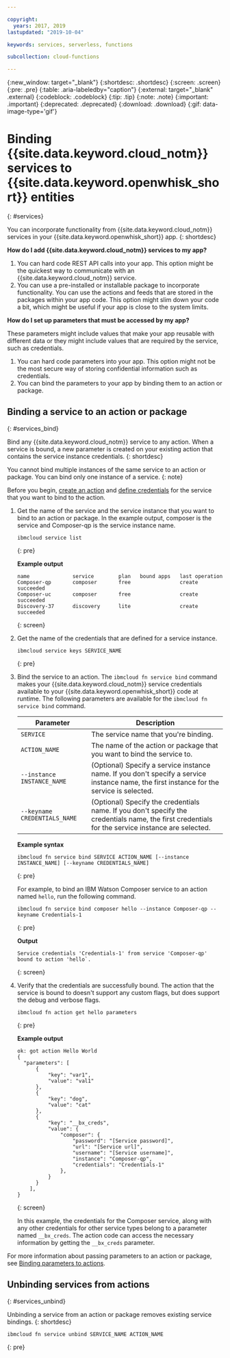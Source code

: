 ```yaml
---

copyright:
  years: 2017, 2019
lastupdated: "2019-10-04"

keywords: services, serverless, functions

subcollection: cloud-functions

---
```


{:new_window: target="_blank"}
{:shortdesc: .shortdesc}
{:screen: .screen}
{:pre: .pre}
{:table: .aria-labeledby="caption"}
{:external: target="_blank" .external}
{:codeblock: .codeblock}
{:tip: .tip}
{:note: .note}
{:important: .important}
{:deprecated: .deprecated}
{:download: .download}
{:gif: data-image-type='gif'}

# Binding {{site.data.keyword.cloud_notm}} services to {{site.data.keyword.openwhisk_short}} entities
{: #services}

You can incorporate functionality from {{site.data.keyword.cloud_notm}} services in your {{site.data.keyword.openwhisk_short}} app.
{: shortdesc}

**How do I add {{site.data.keyword.cloud_notm}} services to my app?**

1. You can hard code REST API calls into your app. This option might be the quickest way to communicate with an {{site.data.keyword.cloud_notm}} service.
2. You can use a pre-installed or installable package to incorporate functionality. You can use the actions and feeds that are stored in the packages within your app code. This option might slim down your code a bit, which might be useful if your app is close to the system limits.

**How do I set up parameters that must be accessed by my app?**

These parameters might include values that make your app reusable with different data or they might include values that are required by the service, such as credentials.

1. You can hard code parameters into your app. This option might not be the most secure way of storing confidential information such as credentials.
2. You can bind the parameters to your app by binding them to an action or package.


## Binding a service to an action or package
{: #services_bind}

Bind any {{site.data.keyword.cloud_notm}} service to any action. When a service is bound, a new parameter is created on your existing action that contains the service instance credentials.
{: shortdesc}

You cannot bind multiple instances of the same service to an action or package. You can bind only one instance of a service.
{: note}

Before you begin, [create an action](/docs/openwhisk?topic=cloud-functions-actions) and [define credentials](/docs/resources?topic=resources-externalapp#externalapp) for the service that you want to bind to the action.

1. Get the name of the service and the service instance that you want to bind to an action or package. In the example output, composer is the service and Composer-qp is the service instance name.

   ```
   ibmcloud service list
   ```
   {: pre}

   **Example output**

   ```
   name              service        plan   bound apps   last operation
   Composer-qp       composer       free                create succeeded
   Composer-uc       composer       free                create succeeded
   Discovery-37      discovery      lite                create succeeded
   ```
   {: screen}

2. Get the name of the credentials that are defined for a service instance.

   ```
   ibmcloud service keys SERVICE_NAME
   ```
   {: pre}

3. Bind the service to an action. The `ibmcloud fn service bind` command makes your {{site.data.keyword.cloud_notm}} service credentials available to your {{site.data.keyword.openwhisk_short}} code at runtime. The following parameters are available for the `ibmcloud fn service bind` command.

    <table>
    <thead>
        <tr>
        <th>Parameter</th>
        <th>Description</th>
        </tr>
    </thead>
    <tbody>
        <tr>
        <td><code>SERVICE</code></td>
        <td>The service name that you're binding.</td>
        </tr>
        <tr>
        <td><code>ACTION_NAME</code></td>
        <td>The name of the action or package that you want to bind the service to.</td>
        </tr>
        <tr>
        <td><code>--instance INSTANCE_NAME</code></td>
        <td>(Optional) Specify a service instance name. If you don't specify a service instance name, the first instance for the service is selected.</td>
        </tr>
        <tr>
        <td><code>--keyname CREDENTIALS_NAME</code></td>
        <td>(Optional) Specify the credentials name. If you don't specify the credentials name, the first credentials for the service instance are selected.</td>
        </tr>
    </tbody>
    </table>

   **Example syntax**

   ```
   ibmcloud fn service bind SERVICE ACTION_NAME [--instance INSTANCE_NAME] [--keyname CREDENTIALS_NAME]
   ```
   {: pre}

   For example, to bind an IBM Watson Composer service to an action named `hello`, run the following command.

   ```
   ibmcloud fn service bind composer hello --instance Composer-qp --keyname Credentials-1
   ```
   {: pre}

   **Output**

   ```
   Service credentials 'Credentials-1' from service 'Composer-qp' bound to action 'hello`.
   ```
   {: screen}

4. Verify that the credentials are successfully bound. The action that the service is bound to doesn't support any custom flags, but does support the debug and verbose flags.

   ```
   ibmcloud fn action get hello parameters
   ```
   {: pre}

   **Example output**
   ```
   ok: got action Hello World
   {
     "parameters": [
         {
             "key": "var1",
             "value": "val1"
         },
         {
             "key": "dog",
             "value": "cat"
         },
         {
             "key": "__bx_creds",
             "value": {
                 "composer": {
                     "password": "[Service password]",
                     "url": "[Service url]",
                     "username": "[Service username]",
                     "instance": "Composer-qp",
                     "credentials": "Credentials-1"
                 },
             }
         }
       ],
   }
   ```
   {: screen}

   In this example, the credentials for the Composer service, along with any other credentials for other service types belong to a parameter named `__bx_creds`. The action code can access the necessary information by getting the `__bx_creds` parameter.

For more information about passing parameters to an action or package, see [Binding parameters to actions](/docs/openwhisk?topic=cloud-functions-actions#actions_params).



## Unbinding services from actions
{: #services_unbind}

Unbinding a service from an action or package removes existing service bindings.
{: shortdesc}

```
ibmcloud fn service unbind SERVICE_NAME ACTION_NAME
```
{: pre}
